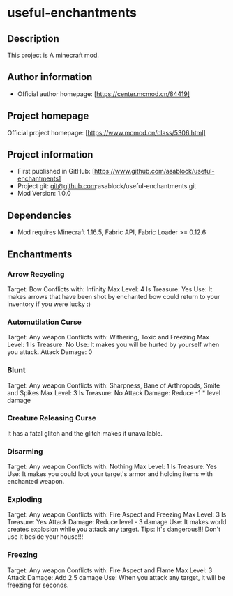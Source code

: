 # useful-enchantments

## Description
This project is A minecraft mod.

## Author information
- Official author homepage: [https://center.mcmod.cn/84419]

## Project homepage
Official project homepage: [https://www.mcmod.cn/class/5306.html]

## Project information
- First published in GitHub: [https://www.github.com/asablock/useful-enchantments]
- Project git: git@github.com:asablock/useful-enchantments.git
- Mod Version: 1.0.0

## Dependencies
- Mod requires Minecraft 1.16.5, Fabric API, Fabric Loader >= 0.12.6

## Enchantments
### Arrow Recycling
  Target: Bow
  Conflicts with: Infinity
  Max Level: 4
  Is Treasure: Yes
  Use: It makes arrows that have been shot by enchanted bow could return to your inventory if you were lucky :)

### Automutilation Curse
  Target: Any weapon
  Conflicts with: Withering, Toxic and Freezing
  Max Level: 1
  Is Treasure: No
  Use: It makes you will be hurted by yourself when you attack.
  Attack Damage: 0

### Blunt
  Target: Any weapon
  Conflicts with: Sharpness, Bane of Arthropods, Smite and Spikes
  Max Level: 3
  Is Treasure: No
  Attack Damage: Reduce -1 * level damage

### Creature Releasing Curse
  It has a fatal glitch and the glitch makes it unavailable.

### Disarming
  Target: Any weapon
  Conflicts with: Nothing
  Max Level: 1
  Is Treasure: Yes
  Use: It makes you could loot your target's armor and holding items with enchanted weapon.

### Exploding
  Target: Any weapon
  Conflicts with: Fire Aspect and Freezing
  Max Level: 3
  Is Treasure: Yes
  Attack Damage: Reduce level - 3 damage
  Use: It makes world creates explosion while you attack any target.
  Tips: It's dangerous!!! Don't use it beside your house!!!

### Freezing
  Target: Any weapon
  Conflicts with: Fire Aspect and Flame
  Max Level: 3
  Attack Damage: Add 2.5 damage
  Use: When you attack any target, it will be freezing for seconds.


